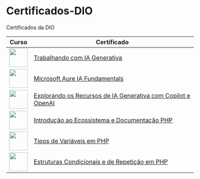 # Certificados-DIO
Certificados da DIO

| Curso         | Certificado   |
| ------------- | ------------- |
| <img src="https://hermes.dio.me/tracks/4d998d5c-36c1-497b-8da0-8db465c820eb.png" height="50"></a>  | [Trabalhando com IA Generativa](https://www.dio.me/certificate/0L6LJRYS/share)|
| <img src="https://hermes.dio.me/tracks/4d998d5c-36c1-497b-8da0-8db465c820eb.png" height="50"></a>  | [Microsoft Aure IA Fundamentals](https://www.dio.me/certificate/0L6LJRYS/share) |
<img src="https://hermes.dio.me/lab_projects/badges/c1203540-e5d4-40d1-a1e8-a7e0387d8abe.png" height="50"></a>  | [Explorando os Recursos de IA Generativa com Copilot e OpenAI](https://www.dio.me/certificate/QACOZ53T/share) |
<img src="https://hermes.dio.me/courses/badge/84c6535f-5512-408f-88c5-c37b87654420.png" height="50"></a>  | [Introdução ao Ecossistema e Documentação PHP](https://www.dio.me/certificate/8ESHUACF/share) |
<img src="https://hermes.dio.me/courses/badge/251367d2-2199-4245-ac35-b8cb52b10ee1.png" height="50"></a>  | [Tipos de Variáveis em PHP](https://www.dio.me/certificate/YTOHTFTG/share) |
<img src="https://hermes.dio.me/courses/badge/abe760d8-f69a-4615-83fc-396bfb3ffdb1.png" height="50"></a>  | [Estruturas Condicionais e de Repetição em PHP](https://www.dio.me/certificate/OOYCSSB1/share)


